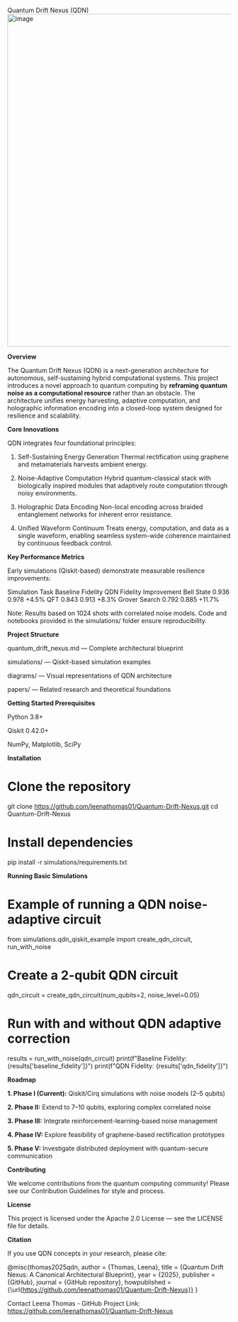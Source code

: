 Quantum Drift Nexus (QDN)
<img width="992" height="751" alt="image" src="https://github.com/user-attachments/assets/b739ff67-91fd-4604-a224-e2381d60a054" />

**Overview**

The Quantum Drift Nexus (QDN) is a next-generation architecture for autonomous, self-sustaining hybrid computational systems.
This project introduces a novel approach to quantum computing by **reframing quantum noise as a computational resource** rather than an obstacle.
The architecture unifies energy harvesting, adaptive computation, and holographic information encoding into a closed-loop system designed for resilience and scalability.

**Core Innovations**

QDN integrates four foundational principles:

1. Self-Sustaining Energy Generation
Thermal rectification using graphene and metamaterials harvests ambient energy.

2. Noise-Adaptive Computation
Hybrid quantum-classical stack with biologically inspired modules that adaptively route computation through noisy environments.

3. Holographic Data Encoding
Non-local encoding across braided entanglement networks for inherent error resistance.

4. Unified Waveform Continuum
Treats energy, computation, and data as a single waveform, enabling seamless system-wide coherence maintained by continuous feedback control.

**Key Performance Metrics**

Early simulations (Qiskit-based) demonstrate measurable resilience improvements:

Simulation Task	Baseline Fidelity	QDN Fidelity	Improvement
Bell State	0.936	0.978	+4.5%
QFT	0.843	0.913	+8.3%
Grover Search	0.792	0.885	+11.7%

Note: Results based on 1024 shots with correlated noise models. Code and notebooks provided in the simulations/ folder ensure reproducibility.

**Project Structure**

quantum_drift_nexus.md
 — Complete architectural blueprint

simulations/
 — Qiskit-based simulation examples

diagrams/
 — Visual representations of QDN architecture

papers/
 — Related research and theoretical foundations

**Getting Started
Prerequisites**

Python 3.8+

Qiskit 0.42.0+

NumPy, Matplotlib, SciPy

**Installation**

# Clone the repository
git clone https://github.com/leenathomas01/Quantum-Drift-Nexus.git
cd Quantum-Drift-Nexus

# Install dependencies
pip install -r simulations/requirements.txt

**Running Basic Simulations**

# Example of running a QDN noise-adaptive circuit
from simulations.qdn_qiskit_example import create_qdn_circuit, run_with_noise

# Create a 2-qubit QDN circuit
qdn_circuit = create_qdn_circuit(num_qubits=2, noise_level=0.05)

# Run with and without QDN adaptive correction
results = run_with_noise(qdn_circuit)
print(f"Baseline Fidelity: {results['baseline_fidelity']}")
print(f"QDN Fidelity: {results['qdn_fidelity']}")

**Roadmap**

**1. Phase I (Current):** Qiskit/Cirq simulations with noise models (2–5 qubits)

**2. Phase II:** Extend to 7–10 qubits, exploring complex correlated noise

**3. Phase III:** Integrate reinforcement-learning-based noise management

**4. Phase IV:** Explore feasibility of graphene-based rectification prototypes

**5. Phase V:** Investigate distributed deployment with quantum-secure communication

**Contributing**

We welcome contributions from the quantum computing community!
Please see our Contribution Guidelines
 for style and process.

**License**

This project is licensed under the Apache 2.0 License — see the LICENSE
 file for details.

**Citation**

If you use QDN concepts in your research, please cite:

@misc{thomas2025qdn,
  author       = {Thomas, Leena},
  title        = {Quantum Drift Nexus: A Canonical Architectural Blueprint},
  year         = {2025},
  publisher    = {GitHub},
  journal      = {GitHub repository},
  howpublished = {\url{https://github.com/leenathomas01/Quantum-Drift-Nexus}}
}

Contact
Leena Thomas - GitHub
Project Link: https://github.com/leenathomas01/Quantum-Drift-Nexus

